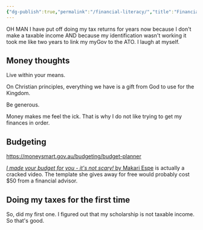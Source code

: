 ```yaml
---
{"dg-publish":true,"permalink":"/financial-literacy/","title":"Financial literacy","tags":["life","needs-work"],"created":"2022-06-17T11:49:10+10:00","updated":"2024-05-16"}
---
```



OH MAN I have put off doing my tax returns for years now because I don't make a taxable income AND because my identification wasn't working it took me like two years to link my myGov to the ATO. I laugh at myself.

## Money thoughts

Live within your means.

On Christian principles, everything we have is a gift from God to use for the Kingdom.

Be generous.

Money makes me feel the ick. That is why I do not like trying to get my finances in order.

## Budgeting

https://moneysmart.gov.au/budgeting/budget-planner

[*I made your budget for you - it's not scary!* by Makari Espe](https://www.youtube.com/watch?v=DfawWCwmn8s) is actually a cracked video. The template she gives away for free would probably cost $50 from a financial advisor.

## Doing my taxes for the first time

So, did my first one. I figured out that my scholarship is not taxable income. So that's good.
